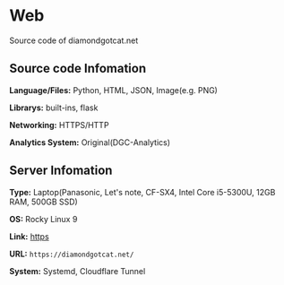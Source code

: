 # Web
Source code of diamondgotcat.net

## Source code Infomation
**Language/Files:** Python, HTML, JSON, Image(e.g. PNG)

**Librarys:** built-ins, flask

**Networking:** HTTPS/HTTP

**Analytics System:** Original(DGC-Analytics)

## Server Infomation
**Type:** Laptop(Panasonic, Let's note, CF-SX4, Intel Core i5-5300U, 12GB RAM, 500GB SSD)

**OS:** Rocky Linux 9

**Link:** [https](https://diamondgotcat.net/)

**URL:** `https://diamondgotcat.net/`

**System:** Systemd, Cloudflare Tunnel
